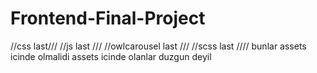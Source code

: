 # Frontend-Final-Project
//css	last///	
//js	last	///
//owlcarousel	last	///
//scss	last	//// bunlar assets icinde olmalidi 
assets icinde olanlar duzgun deyil
